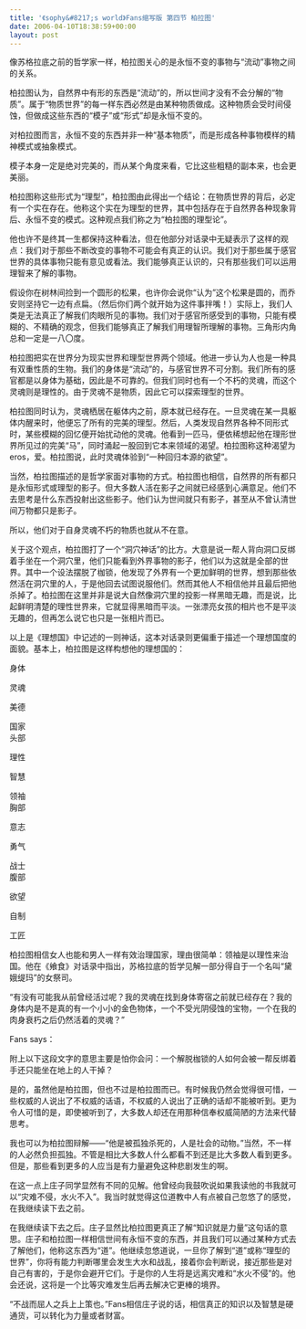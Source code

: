 ```yaml
---
title: '《sophy&#8217;s world》Fans缩写版 第四节 柏拉图'
date: 2006-04-10T18:38:59+00:00
layout: post
---
```

像苏格拉底之前的哲学家一样，柏拉图关心的是永恒不变的事物与&#8220;流动&#8221;事物之间的关系。

柏拉图认为，自然界中有形的东西是&#8220;流动&#8221;的，所以世间才没有不会分解的&#8220;物质&#8221;。属于&#8220;物质世界&#8221;的每一样东西必然是由某种物质做成。这种物质会受时间侵蚀，但做成这些东西的&#8220;模子&#8221;或&#8220;形式&#8221;却是永恒不变的。

对柏拉图而言，永恒不变的东西并非一种&#8220;基本物质&#8221;，而是形成各种事物模样的精神模式或抽象模式。

模子本身一定是绝对完美的，而从某个角度来看，它比这些粗糙的副本来，也会更美丽。

柏拉图称这些形式为&#8220;理型&#8221;，柏拉图由此得出一个结论：在物质世界的背后，必定有一个实在存在。他称这个实在为理型的世界，其中包括存在于自然界各种现象背后、永恒不变的模式。这种观点我们称之为&#8220;柏拉图的理型论&#8221;。

他也许不是终其一生都保持这种看法，但在他部分对话录中无疑表示了这样的观点：我们对于那些不断改变的事物不可能会有真正的认识。我们对于那些属于感官世界的具体事物只能有意见或看法。我们能够真正认识的，只有那些我们可以运用理智来了解的事物。

假设你在树林间捡到一个圆形的松果，也许你会说你&#8220;认为&#8221;这个松果是圆的，而乔安则坚持它一边有点扁。（然后你们两个就开始为这件事拌嘴！）实际上，我们人类是无法真正了解我们肉眼所见的事物。我们对于感官所感受到的事物，只能有模糊的、不精确的观念，但我们能够真正了解我们用理智所理解的事物。三角形内角总和一定是一八〇度。

柏拉图把实在世界分为现实世界和理型世界两个领域。他进一步认为人也是一种具有双重性质的生物。我们的身体是&#8220;流动&#8221;的，与感官世界不可分割。我们所有的感官都是以身体为基础，因此是不可靠的。但我们同时也有一个不朽的灵魂，而这个灵魂则是理性的。由于灵魂不是物质，因此它可以探索理型的世界。

柏拉图同时认为，灵魂栖居在躯体内之前，原本就已经存在。一旦灵魂在某一具躯体内醒来时，他便忘了所有的完美的理型。然后，人类发现自然界各种不同形式时，某些模糊的回忆便开始扰动他的灵魂。他看到一匹马，便依稀想起他在理形世界所见过的完美&#8220;马&#8221;，同时涌起一股回到它本来领域的渴望。柏拉图称这种渴望为eros，爱。柏拉图说，此时灵魂体验到&#8220;一种回归本源的欲望&#8221;。

当然，柏拉图描述的是哲学家面对事物的方式。柏拉图也相信，自然界的所有都只是永恒形式或理型的影子。但大多数人活在影子之间就已经感到心满意足。他们不去思考是什么东西投射出这些影子。他们认为世间就只有影子，甚至从不曾认清世间万物都只是影子。

所以，他们对于自身灵魂不朽的物质也就从不在意。

关于这个观点，柏拉图打了一个&#8220;洞穴神话&#8221;的比方。大意是说一帮人背向洞口反绑着手坐在一个洞穴里，他们只能看到外界事物的影子，他们以为这就是全部的世界。其中一个设法摆脱了枷锁，他发现了外界有一个更加鲜明的世界，想到那些依然活在洞穴里的人，于是他回去试图说服他们。然而其他人不相信他并且最后把他杀掉了。柏拉图在这里并非是说大自然像洞穴里的投影一样黑暗无趣，而是说，比起鲜明清楚的理性世界来，它就显得黑暗而平淡。一张漂亮女孩的相片也不是平淡无趣的，但再怎么说它也只是一张相片而已。

以上是《理想国》中记述的一则神话，这本对话录则更偏重于描述一个理想国度的面貌。基本上，柏拉图是这样构想他的理想国的：

身体
   
灵魂
   
美德
   
国家  
头部
   
理性
   
智慧
   
领袖  
胸部
   
意志
   
勇气
   
战士  
腹部
   
欲望
   
自制
   
工匠

柏拉图相信女人也能和男人一样有效治理国家，理由很简单：领袖是以理性来治国。他在《飨食》对话录中指出，苏格拉底的哲学见解一部分得自于一个名叫&#8220;黛娥缇玛&#8221;的女祭司。

&#8220;有没有可能我从前曾经活过呢？我的灵魂在找到身体寄宿之前就已经存在？我的身体内是不是真的有一个小小的金色物体，一个不受光阴侵蚀的宝物，一个在我的肉身衰朽之后仍然活着的灵魂？&#8221;

Fans says：

附上以下这段文字的意思主要是怕你会问：一个解脱枷锁的人如何会被一帮反绑着手还只能坐在地上的人干掉？

是的，虽然他是柏拉图，但也不过是柏拉图而已。有时候我仍然会觉得很可惜，一些权威的人说出了不权威的话语，不权威的人说出了正确的话却不能被听到。更为令人可惜的是，即使被听到了，大多数人却还在用那种信奉权威简陋的方法来代替思考。

我也可以为柏拉图辩解——&#8220;他是被孤独杀死的，人是社会的动物。&#8221;当然，不一样的人必然负担孤独。不管是相比大多数人什么都看不到还是比大多数人看到更多。但是，那些看到更多的人应当是有力量避免这种悲剧发生的啊。

在这一点上庄子同学显然有不同的见解。他曾经向我鼓吹说如果我读他的书我就可以&#8220;灾难不侵，水火不入&#8221;。我当时就觉得这位道教中人有点被自己忽悠了的感觉，在我继续读下去之前。

在我继续读下去之后。庄子显然比柏拉图更真正了解&#8220;知识就是力量&#8221;这句话的意思。庄子和柏拉图一样相信世间有永恒不变的东西，并且我们可以通过某种方式去了解他们，他称这东西为&#8220;道&#8221;。他继续忽悠道说，一旦你了解到&#8220;道&#8221;或称&#8220;理型的世界&#8221;，你将有能力判断哪里会发生大水和战乱，接着你会判断说，接近那些是对自己有害的，于是你会避开它们。于是你的人生将是远离灾难和&#8220;水火不侵&#8221;的。他会还说，这将是一个比等灾难发生后再去解决它更棒的境界。

&#8220;不战而屈人之兵上上策也。&#8221;Fans相信庄子说的话，相信真正的知识以及智慧是硬通货，可以转化为力量或者财富。
